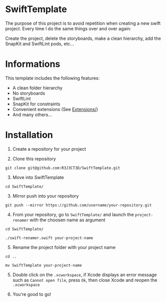 # SwiftTemplate

The purpose of this project is to avoid repetition when creating a new swift project.
Every time I do the same things over and over again:

Create the project, delete the storyboards, make a clean hierarchy, add the SnapKit and SwiftLint pods, etc...

# Informations

This template includes the following features:
- A clean folder hierarchy
- No storyboards
- SwiftLint
- SnapKit for constraints
- Convenient extensions (See [Extensions/](https://github.com/R3J3CT3D/SwiftTemplate/tree/master/SwiftTemplate/SwiftTemplate/Helpers/Extensions))
- And many others...

# Installation

1. Create a repository for your project

2. Clone this repository
```
git clone git@github.com:R3J3CT3D/SwiftTemplate.git
```
3. Move into SwiftTemplate
```
cd SwiftTemplate/
```
3. Mirror push into your repository

```
git push --mirror https://github.com/username/your-repository.git
```
4. From your repository, go to `SwiftTemplate/` and launch the `project-renamer` with the choosen name as argument
```
cd SwiftTemplate/

./swift-renamer.swift your-project-name
```
5. Rename the project folder with your project name
```
cd ..

mv SwiftTemplate your-project-name
```
5. Double click on the `.xcworkspace`, if Xcode displays an error message such as `Cannot open file`, press `Ok`, then close Xcode and reopen the `.xcworkspace`

6. You're good to go!